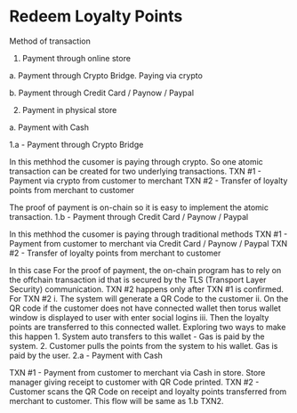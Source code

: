 # Redeem Loyalty Points

Method of transaction

1. Payment through online store

  a. Payment through Crypto Bridge. Paying via crypto

  b. Payment through Credit Card / Paynow / Paypal

2. Payment in physical store

  a. Payment with Cash

1.a - Payment through Crypto Bridge

In this methhod the cusomer is paying through crypto. So one atomic transaction can be created for two underlying transactions. 
TXN #1 - Payment via crypto from customer to merchant
TXN #2 - Transfer of loyalty points from merchant to customer

The proof of payment is on-chain so it is easy to implement the atomic transaction.
1.b - Payment through Credit Card / Paynow / Paypal

In this methhod the cusomer is paying through traditional methods
TXN #1 - Payment from customer to merchant via Credit Card / Paynow / Paypal
TXN #2 - Transfer of loyalty points from merchant to customer

In this case For the proof of payment, the on-chain program has to rely on the offchain transaction id that is secured by the TLS (Transport Layer Security) communication.
TXN #2 happens only after TXN #1 is confirmed.
For TXN #2
  i. The system will generate a QR Code to the customer
  ii. On the QR code if the customer does not have connected wallet then torus wallet window is displayed to user with enter social logins
  iii. Then the loyalty points are transferred to this connected wallet.
        Exploring two ways to make this happen
        1. System auto transfers to this wallet - Gas is paid by the system.
        2. Customer pulls the points from the system to his wallet. Gas is paid by the user.
2.a - Payment with Cash

  TXN #1 - Payment from customer to merchant via Cash in store. Store manager giving receipt to customer with QR Code printed.
  TXN #2 - Customer scans the QR Code on receipt and loyalty points transferred from merchant to customer. 
  This flow will be same as 1.b TXN2.
